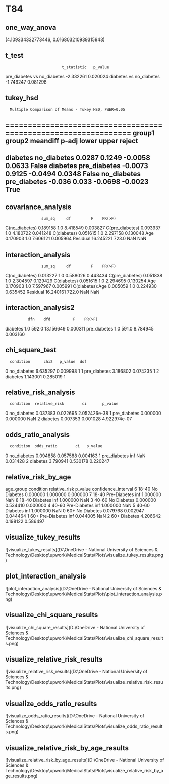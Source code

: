 # T84

## one_way_anova

(4.109334332773446, 0.016803210939315943)

## t_test

                             t_statistic   p_value
pre_diabetes vs no_diabetes    -2.332261  0.020024
diabetes vs no_diabetes        -1.746247  0.081298

## tukey_hsd

      Multiple Comparison of Means - Tukey HSD, FWER=0.05      
===============================================================
   group1      group2    meandiff p-adj   lower   upper  reject
---------------------------------------------------------------
   diabetes  no_diabetes   0.0287 0.1249 -0.0058  0.0633  False
   diabetes pre_diabetes  -0.0073 0.9125 -0.0494  0.0348  False
no_diabetes pre_diabetes   -0.036  0.033 -0.0698 -0.0023   True
---------------------------------------------------------------

## covariance_analysis

                    sum_sq     df         F    PR(>F)
C(no_diabetes)    0.189158    1.0  8.418549  0.003827
C(pre_diabetes)   0.093937    1.0  4.180722  0.041248
C(diabetes)       0.051615    1.0  2.297158  0.130048
Age               0.170903    1.0  7.606121  0.005964
Residual         16.245221  723.0       NaN       NaN

## interaction_analysis

                    sum_sq     df         F    PR(>F)
C(no_diabetes)    0.013227    1.0  0.588026  0.443434
C(pre_diabetes)   0.051838    1.0  2.304597  0.129429
C(diabetes)       0.051615    1.0  2.294695  0.130254
Age               0.170903    1.0  7.597967  0.005991
C(diabetes):Age   0.005059    1.0  0.224930  0.635452
Residual         16.240161  722.0       NaN       NaN

## interaction_analysis2

              dfn    dfd          F    PR(>F)
diabetes      1.0  592.0  13.156649  0.000311
pre_diabetes  1.0  591.0   8.784945  0.003160

## chi_square_test

      condition      chi2   p_value  dof
0   no_diabetes  6.635297  0.009998    1
1  pre_diabetes  3.186802  0.074235    1
2      diabetes  1.143001  0.285019    1

## relative_risk_analysis

      condition  relative_risk        ci       p_value
0   no_diabetes       0.037383  0.022695  2.052426e-38
1  pre_diabetes       0.000000  0.000000           NaN
2      diabetes       0.007353  0.001028  4.922974e-07

## odds_ratio_analysis

      condition  odds_ratio        ci   p_value
0   no_diabetes    0.094858  0.057588  0.004163
1  pre_diabetes         inf       NaN  0.031428
2      diabetes    3.790941  0.530178  0.220247

## relative_risk_by_age

  age_group     condition  relative_risk   p_value  confidence_interval
6     18-40   No Diabetes       0.000000  1.000000             0.000000
7     18-40  Pre-Diabetes            inf  1.000000                  NaN
8     18-40      Diabetes            inf  1.000000                  NaN
3     40-60   No Diabetes       0.000000  0.534410             0.000000
4     40-60  Pre-Diabetes            inf  1.000000                  NaN
5     40-60      Diabetes            inf  1.000000                  NaN
0       60+   No Diabetes       0.079768  0.002947             0.044464
1       60+  Pre-Diabetes            inf  0.044005                  NaN
2       60+      Diabetes       4.206642  0.198122             0.586497

## visualize_tukey_results

![visualize_tukey_results](D:\OneDrive - National University of Sciences & Technology\Desktop\upwork\MedicalStats\Plots\visualize_tukey_results.png)

## plot_interaction_analysis

![plot_interaction_analysis](D:\OneDrive - National University of Sciences & Technology\Desktop\upwork\MedicalStats\Plots\plot_interaction_analysis.png)

## visualize_chi_square_results

![visualize_chi_square_results](D:\OneDrive - National University of Sciences & Technology\Desktop\upwork\MedicalStats\Plots\visualize_chi_square_results.png)

## visualize_relative_risk_results

![visualize_relative_risk_results](D:\OneDrive - National University of Sciences & Technology\Desktop\upwork\MedicalStats\Plots\visualize_relative_risk_results.png)

## visualize_odds_ratio_results

![visualize_odds_ratio_results](D:\OneDrive - National University of Sciences & Technology\Desktop\upwork\MedicalStats\Plots\visualize_odds_ratio_results.png)

## visualize_relative_risk_by_age_results

![visualize_relative_risk_by_age_results](D:\OneDrive - National University of Sciences & Technology\Desktop\upwork\MedicalStats\Plots\visualize_relative_risk_by_age_results.png)

